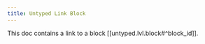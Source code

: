 ```yaml
---
title: Untyped Link Block
---
```

This doc contains a link to a block [[untyped.lvl.block#^block_id]].
